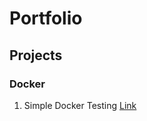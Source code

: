 # Portfolio

## Projects

### Docker
1. Simple Docker Testing [Link](https://github.com/rstoltzm-profile/docker-testing)